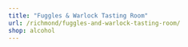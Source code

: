 ```yaml
---
title: "Fuggles & Warlock Tasting Room"
url: /richmond/fuggles-and-warlock-tasting-room/
shop: alcohol
---
```

